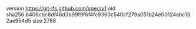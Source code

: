 version https://git-lfs.github.com/spec/v1
oid sha256:b406cbc8df46d3b99f9f6f4fc9360c540cf279a051b24e00124abc132ae954d5
size 2788

